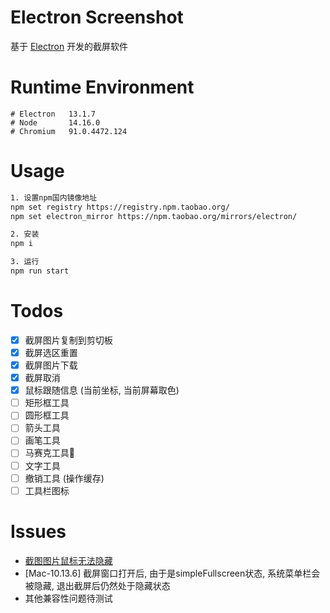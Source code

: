 # Electron Screenshot

基于 [Electron](https://www.electronjs.org/) 开发的截屏软件

# Runtime Environment

```
# Electron   13.1.7
# Node       14.16.0
# Chromium   91.0.4472.124
```

# Usage

```bash
1. 设置npm国内镜像地址
npm set registry https://registry.npm.taobao.org/
npm set electron_mirror https://npm.taobao.org/mirrors/electron/

2. 安装
npm i

3. 运行
npm run start
```

# Todos

- [x] 截屏图片复制到剪切板
- [x] 截屏选区重置
- [x] 截屏图片下载
- [x] 截屏取消
- [x] 鼠标跟随信息 (当前坐标, 当前屏幕取色) 
- [ ] 矩形框工具
- [ ] 圆形框工具
- [ ] 箭头工具
- [ ] 画笔工具
- [ ] 马赛克工具🤔
- [ ] 文字工具
- [ ] 撤销工具 (操作缓存)
- [ ] 工具栏图标

# Issues

- [截图图片鼠标无法隐藏](https://github.com/electron/electron/issues/7584)
- [Mac-10.13.6] 截屏窗口打开后, 由于是simpleFullscreen状态, 系统菜单栏会被隐藏, 退出截屏后仍然处于隐藏状态
- 其他兼容性问题待测试